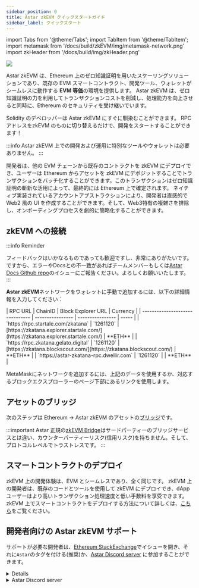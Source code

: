 ```yaml
---
sidebar_position: 0
title: Astar zkEVM クイックスタートガイド
sidebar_label: クイックスタート
---
```

import Tabs from '@theme/Tabs';
import TabItem from '@theme/TabItem';
import metamask from '/docs/build/zkEVM/img/metamask-network.png'
import zkHeader from '/docs/build/img/zkHeader.png'

<div style={{textAlign: 'center'}}>
    <img src={zkHeader} style={{width: 1200}} />
</div>

Astar zkEVM は、Ethereum 上のゼロ知識証明を用いたスケーリングソリューションであり、既存の EVM スマートコントラクト、開発ツール、ウォレットがシームレスに動作する **EVM 等価**の環境を提供します。
Astar zkEVM は、ゼロ知識証明の力を利用してトランザクションコストを削減し、処理能力を向上させると同時に、Ethereum のセキュリティを受け継いでいます。

Solidity のデベロッパーは Astar zkEVM にすぐに馴染むことができます。 RPC アドレスをzkEVM のものに切り替えるだけで、開発をスタートすることができます！

:::info
Astar zkEVM 上での開発および運用に特別なツールやウォレットは必要ありません。
:::

開発者は、他の EVM チェーンから既存のコントラクトを zkEVM にデプロイでき、ユーザーは Ethereum からアセットを zkEVM にデポジットすることでトランザクションをバッチ化することができます。このトランザクションはゼロ知識証明の斬新な活用によって、最終的には Ethereum 上で確定されます。 ネイティブ実装されているアカウントアブストラクションにより、開発者は直感的で Web2 風の UI を作成することができます。そして、Web3特有の複雑さを排除し、オンボーディングプロセスを劇的に簡略化することができます。

## zkEVM への接続

:::info Reminder

フィードバックはいかなるものであっても歓迎ですし、非常にありがたいです。ですから、エラーやDocsとの不一致があればチームメンバーもしくは[Astar Docs Github repo](https://github.com/AstarNetwork/astar-docs/issues)のイシューにご報告ください。よろしくお願いいたします。
:::

**Astar zkEVM**ネットワークをウォレットに手動で追加するには、以下の詳細情報を入力してください：

<Tabs>


<TabItem value="testnet" label="zKatana Testnet">
| RPC URL | ChainID | Block Explorer URL | Currency |
| ------------------------------- | ---------------- | ---------------- | ----- |
| `https://rpc.startale.com/zkatana` | `1261120` | [https://zkatana.explorer.startale.com/](https://zkatana.explorer.startale.com/) | **ETH** |
| `https://rpc.zkatana.gelato.digital` | `1261120` | [https://zkatana.blockscout.com/](https://zkatana.blockscout.com/) | **ETH** |
| `https://astar-zkatana-rpc.dwellir.com` | `1261120` | | **ETH** |
</TabItem>

</Tabs>

MetaMaskにネットワークを追加するには、上記のデータを使用するか、対応するブロックエクスプローラーのページ下部にあるリンクを使用します。

## アセットのブリッジ

次のステップは Ethereum &rarr; Astar zkEVM のアセットの[ブリッジ](/docs/build/zkEVM/bridge-to-zkevm)です。

:::important
Astar 正規の[zkEVM Bridge](https://portal.astar.network)はサードパーティーのブリッジサービスとは違い、カウンターパーティーリスク(信用リスク)を持ちません。そして、プロトコルレベルでトラストレスです。
:::

## スマートコントラクトのデプロイ

zkEVM 上の開発体験は、EVM とシームレスであり、全く同じです。 zkEVM 上の開発者は、既存のコードとツールを使用して zkEVM にデプロイでき、dApp ユーザーはより高いトランザクション処理速度と低い手数料を享受できます。 zkEVM 上でスマートコントラクトをデプロイする方法について詳しくは、[こちら](/docs/build/zkEVM/smart-contracts/)をご覧ください。

## 開発者向けの Astar zkEVM サポート

サポートが必要な開発者は、[Ethereum StackExchange](https://discord.gg/astarnetwork)でイシューを開き、それに`Astar`のタグを付ける(推奨)か、[Astar Discord server](https://discord.gg/astarnetwork) に参加することができます。

<details>

1. [こちら](https://ethereum.stackexchange.com/)から**Ethereum StackExchange**に参加します。
2. イシューを新規作成します。
3. 困っている内容について詳しく説明します。
4. 最後に、Astar チームに知らせるために`Astar`タグを追加します。

</details>
<details>
<summary>Astar Discord server</summary>

1. [こちら](https://discord.gg/astarnetwork)から **Astar Discord** サーバーに参加します。
2. invite を承認してください。
3. **#roles**で**Developer** を選択してください。
4. **Builder/#zkevm-support** チャンネルに移動してください。

</details>
